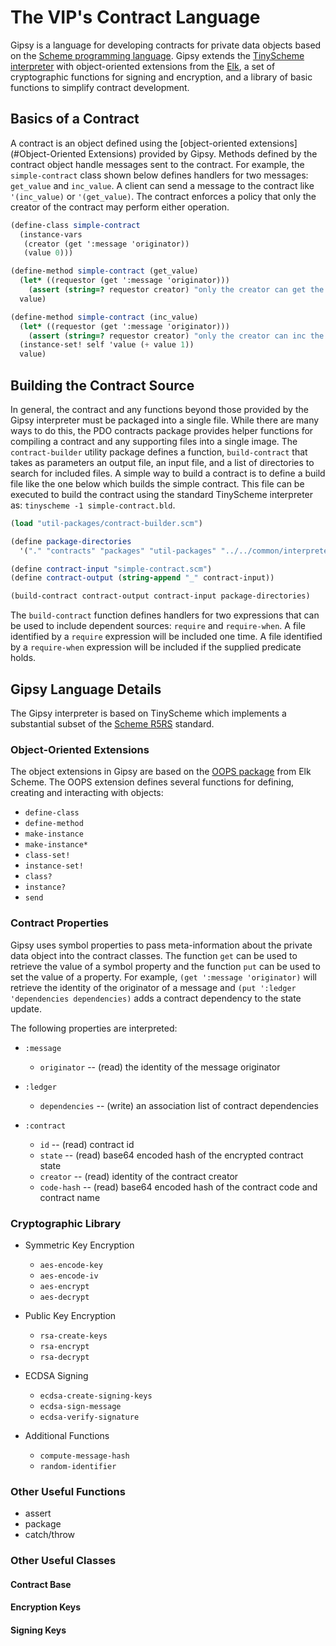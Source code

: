 <!--- -*- mode: markdown; fill-column: 100 -*- --->
<!---
Licensed under Creative Commons Attribution 4.0 International License
https://creativecommons.org/licenses/by/4.0/
--->

# The VIP's Contract Language #

Gipsy is a language for developing contracts for private data objects based on the
[Scheme programming language](https://en.wikipedia.org/wiki/Scheme_(programming_language)). Gipsy
extends the [TinyScheme interpreter](http://tinyscheme.sourceforge.net/home.html) with
object-oriented extensions from the [Elk](http://www.dmn.tzi.org/software/elk/), a set of
cryptographic functions for signing and encryption, and a library of basic functions to simplify
contract development.

## Basics of a Contract ##

A contract is an object defined using the [object-oriented extensions](#Object-Oriented Extensions)
provided by Gipsy. Methods defined by the contract object handle messages sent to the contract. For
example, the ``simple-contract`` class shown below defines handlers for two messages: ``get_value``
and ``inc_value``. A client can send a message to the contract like ``'(inc_value)`` or
``'(get_value)``.  The contract enforces a policy that only the creator of the contract may perform
either operation.

```scheme
(define-class simple-contract
  (instance-vars
   (creator (get ':message 'originator))
   (value 0)))

(define-method simple-contract (get_value)
  (let* ((requestor (get ':message 'originator)))
    (assert (string=? requestor creator) "only the creator can get the value"))
  value)

(define-method simple-contract (inc_value)
  (let* ((requestor (get ':message 'originator)))
    (assert (string=? requestor creator) "only the creator can inc the value"))
  (instance-set! self 'value (+ value 1))
  value)
```

## Building the Contract Source ##

In general, the contract and any functions beyond those provided by the Gipsy interpreter must be
packaged into a single file. While there are many ways to do this, the PDO contracts package
provides helper functions for compiling a contract and any supporting files into a single image. The
``contract-builder`` utility package defines a function, ``build-contract`` that takes as parameters
an output file, an input file, and a list of directories to search for included files. A simple way
to build a contract is to define a build file like the one below which builds the simple
contract. This file can be executed to build the contract using the standard TinyScheme interpreter
as: ``tinyscheme -1 simple-contract.bld``.

```scheme
(load "util-packages/contract-builder.scm")

(define package-directories
  '("." "contracts" "packages" "util-packages" "../../common/interpreter/gipsy_scheme/packages"))

(define contract-input "simple-contract.scm")
(define contract-output (string-append "_" contract-input))

(build-contract contract-output contract-input package-directories)
```

The ``build-contract`` function defines handlers for two expressions that can be used to include
dependent sources: ``require`` and ``require-when``. A file identified by a ``require`` expression
will be included one time. A file identified by a ``require-when`` expression will be included if
the supplied predicate holds.

## Gipsy Language Details ##

The Gipsy interpreter is based on TinyScheme which implements a substantial subset of the [Scheme
R5RS](http://www.schemers.org/Documents/Standards/R5RS/HTML/) standard.

### Object-Oriented Extensions ###

The object extensions in Gipsy are based on the
[OOPS package](http://www.dmn.tzi.org/software/elk/doc/oops.html) from Elk Scheme. The OOPS extension defines
several functions for defining, creating and interacting with objects:

* ``define-class``
* ``define-method``
* ``make-instance``
* ``make-instance*``
* ``class-set!``
* ``instance-set!``
* ``class?``
* ``instance?``
* ``send``

### Contract Properties ###

Gipsy uses symbol properties to pass meta-information about the private data object into the
contract classes. The function ``get`` can be used to retrieve the value of a symbol property and
the function ``put`` can be used to set the value of a property. For example, ``(get ':message
'originator)`` will retrieve the identity of the originator of a message and ``(put ':ledger
'dependencies dependencies)`` adds a contract dependency to the state update.

The following properties are interpreted:

* ``:message``
    * ``originator`` -- (read) the identity of the message originator

* ``:ledger``
    * ``dependencies`` -- (write) an association list of contract dependencies

* ``:contract``
    * ``id`` -- (read) contract id
    * ``state`` -- (read) base64 encoded hash of the encrypted contract state
    * ``creator`` -- (read) identity of the contract creator
    * ``code-hash`` -- (read) base64 encoded hash of the contract code and contract name

### Cryptographic Library ###

* Symmetric Key Encryption
    * ``aes-encode-key``
    * ``aes-encode-iv``
    * ``aes-encrypt``
    * ``aes-decrypt``

* Public Key Encryption
    * ``rsa-create-keys``
    * ``rsa-encrypt``
    * ``rsa-decrypt``

* ECDSA Signing
    * ``ecdsa-create-signing-keys``
    * ``ecdsa-sign-message``
    * ``ecdsa-verify-signature``

* Additional Functions
    * ``compute-message-hash``
    * ``random-identifier``

### Other Useful Functions ###

* assert
* package
* catch/throw

### Other Useful Classes ###

#### Contract Base ####

#### Encryption Keys ####

#### Signing Keys ####
